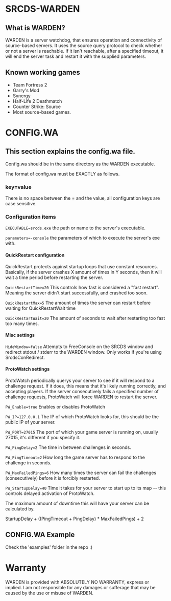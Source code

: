 # SRCDS-WARDEN
## What is WARDEN?
WARDEN is a server watchdog, that ensures operation and connectivity of source-based servers.  It uses the source query protocol to check whether or not a server is reachable. If it isn't reachable, after a specified timeout, it will end the server task and restart it with the supplied parameters.

## Known working games

* Team Fortress 2
* Garry's Mod
* Synergy
* Half-Life 2 Deathmatch
* Counter Strike: Source
* Most source-based games.

# CONFIG.WA 
## This section explains the config.wa file. 
Config.wa should be in the same directory as the WARDEN executable.

The format of config.wa must be EXACTLY as follows.

### key=value

There is no space between the = and the value, all configuration keys are case sensitive. 

### Configuration items
`EXECUTABLE=srcds.exe`  the path or name to the server's executable. 

`parameters=-console` the parameters of which to execute the server's exe with.

#### QuickRestart configuration
QuickRestart protects against startup loops that use constant resources. Basically, if the server crashes X amount of times in Y seconds, then it will wait a time period before restarting the server. 

`QuickRestartTime=20` This controls how fast is considered a "fast restart". Meaning the server didn't start successfully, and crashed too soon. 

`QuickRestartMax=5` The amount of times the server can restart before waiting for QuickRestartWait time

`QuickRestartWait=20` The amount of seconds to wait after restarting too fast too many times.

#### Misc settings

`HideWindow=false` Attempts to FreeConsole on the SRCDS window and redirect stdout / stderr to the WARDEN window. Only works if you're using SrcdsConRedirect. 

#### ProtoWatch settings
ProtoWatch periodically querys your server to see if it will respond to a challenge request. If it does, this means that it's likely running correctly, and accepting players.  If the server consecutively fails a specified number of challenge requests, ProtoWatch will force WARDEN to restart the server. 

`PW_Enable=true` Enables or disables ProtoWatch

`PW_IP=127.0.0.1` The IP of which ProtoWatch looks for, this should be the public IP of your server. 

`PW_PORT=27015` The port of which your game server is running on, usually 27015, it's different if you specify it.

`PW_PingDelay=2` The time in between challenges in seconds.

`PW_PingTimeout=2` How long the game server has to respond to the challenge in seconds. 

`PW_MaxFailedPings=6` How many times the server can fail the challenges (consecutively) before it is forcibly restarted.

`PW_StartupDelay=40` Time <in seconds> it takes for your server to start up to its map -- this controls delayed activation of ProtoWatch. 
  
 The maximum amount of downtime this will have your server can be calculated by.
 
 StartupDelay + ((PingTimeout + PingDelay) * MaxFailedPings) + 2

## CONFIG.WA Example

Check the 'examples' folder in the repo :)

# Warranty
WARDEN is provided with ABSOLUTELY NO WARRANTY, express or implied. I am not responsible for any damages or sufferage that may be caused by the use or misuse of WARDEN. 

  
